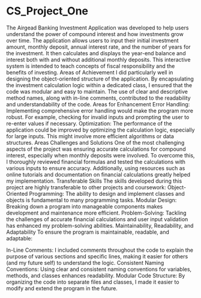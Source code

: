 # CS_Project_One

The Airgead Banking Investment Application was developed to help users understand the power of compound interest and how investments grow over time. The application allows users to input their initial investment amount, monthly deposit, annual interest rate, and the number of years for the investment. It then calculates and displays the year-end balance and interest both with and without additional monthly deposits. This interactive system is intended to teach concepts of fiscal responsibility and the benefits of investing.
Areas of Achievement
I did particularly well in designing the object-oriented structure of the application. By encapsulating the investment calculation logic within a dedicated class, I ensured that the code was modular and easy to maintain. The use of clear and descriptive method names, along with in-line comments, contributed to the readability and understandability of the code.
Areas for Enhancement
Error Handling: Implementing comprehensive error handling would make the program more robust. For example, checking for invalid inputs and prompting the user to re-enter values if necessary.
Optimization: The performance of the application could be improved by optimizing the calculation logic, especially for large inputs. This might involve more efficient algorithms or data structures.
Areas Challenges and Solutions
One of the most challenging aspects of the project was ensuring accurate calculations for compound interest, especially when monthly deposits were involved. To overcome this, I thoroughly reviewed financial formulas and tested the calculations with various inputs to ensure accuracy. Additionally, using resources such as online tutorials and documentation on financial calculations greatly helped my implementation.
Transferable Skills
The skills developed during this project are highly transferable to other projects and coursework:
Object-Oriented Programming: The ability to design and implement classes and objects is fundamental to many programming tasks.
Modular Design: Breaking down a program into manageable components makes development and maintenance more efficient.
Problem-Solving: Tackling the challenges of accurate financial calculations and user input validation has enhanced my problem-solving abilities.
Maintainability, Readability, and Adaptability
To ensure the program is maintainable, readable, and adaptable:

In-Line Comments: I included comments throughout the code to explain the purpose of various sections and specific lines, making it easier for others (and my future self) to understand the logic.
Consistent Naming Conventions: Using clear and consistent naming conventions for variables, methods, and classes enhances readability.
Modular Code Structure: By organizing the code into separate files and classes, I made it easier to modify and extend the program in the future.

